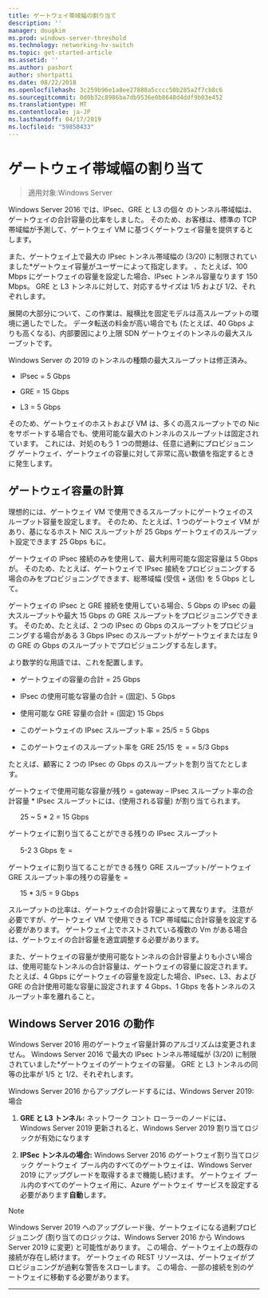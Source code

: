 ```yaml
---
title: ゲートウェイ帯域幅の割り当て
description: ''
manager: dougkim
ms.prod: windows-server-threshold
ms.technology: networking-hv-switch
ms.topic: get-started-article
ms.assetid: ''
ms.author: pashort
author: shortpatti
ms.date: 08/22/2018
ms.openlocfilehash: 3c259b96e1a8ee27888a5cccc50b285a2f7cb8c6
ms.sourcegitcommit: 0d0b32c8986ba7db9536e0b8648d4ddf9b03e452
ms.translationtype: MT
ms.contentlocale: ja-JP
ms.lasthandoff: 04/17/2019
ms.locfileid: "59850433"
---
```

# <a name="gateway-bandwidth-allocation"></a>ゲートウェイ帯域幅の割り当て

>適用対象:Windows Server

Windows Server 2016 では、IPsec、GRE と L3 の個々 のトンネル帯域幅は、ゲートウェイの合計容量の比率をしました。 そのため、お客様は、標準の TCP 帯域幅が予測して、ゲートウェイ VM に基づくゲートウェイ容量を提供するとします。

また、ゲートウェイ上で最大の IPsec トンネル帯域幅の (3/20) に制限されていました\*ゲートウェイ容量がユーザーによって指定します。 、たとえば、100 Mbps にゲートウェイの容量を設定した場合、IPsec トンネル容量なります 150 Mbps。 GRE と L3 トンネルに対して、対応するサイズは 1/5 および 1/2、それぞれします。

展開の大部分について、この作業は、縦横比を固定モデルは高スループットの環境に適したでした。 データ転送の料金が高い場合でも (たとえば、40 Gbps よりも高くなる)、内部要因により上限 SDN ゲートウェイのトンネルの最大スループットです。

Windows Server の 2019 のトンネルの種類の最大スループットは修正済み。

-   IPsec = 5 Gbps

-   GRE = 15 Gbps

-   L3 = 5 Gbps

そのため、ゲートウェイのホストおよび VM は、多くの高スループットでの Nic をサポートする場合でも、使用可能な最大のトンネルのスループットは固定されています。 これには、対処のもう 1 つの問題は、任意に過剰にプロビジョニング ゲートウェイ、ゲートウェイの容量に対して非常に高い数値を指定するときに発生します。

## <a name="gateway-capacity-calculation"></a>ゲートウェイ容量の計算

理想的には、ゲートウェイ VM で使用できるスループットにゲートウェイのスループット容量を設定します。 そのため、たとえば、1 つのゲートウェイ VM があり、基になるホスト NIC スループットが 25 Gbps ゲートウェイのスループット設定できます 25 Gbps もに。

ゲートウェイの IPsec 接続のみを使用して、最大利用可能な固定容量は 5 Gbps が。 そのため、たとえば、ゲートウェイで IPsec 接続をプロビジョニングする場合のみをプロビジョニングできます、総帯域幅 (受信 + 送信) を 5 Gbps として。

ゲートウェイの IPsec と GRE 接続を使用している場合、5 Gbps の IPsec の最大スループットや最大 15 Gbps の GRE スループットをプロビジョニングできます。 そのため、たとえば、2 つの IPsec の Gbps のスループットをプロビジョニングする場合がある 3 Gbps IPsec のスループットがゲートウェイまたは左 9 の GRE の Gbps のスループットでプロビジョニングする左します。

より数学的な用語では、これを配置します。

- ゲートウェイの容量の合計 = 25 Gbps

- IPsec の使用可能な容量の合計 = (固定)、5 Gbps

- 使用可能な GRE 容量の合計 = (固定) 15 Gbps

- このゲートウェイの IPsec スループット率 = 25/5 = 5 Gbps

- このゲートウェイのスループット率を GRE 25/15 を = = 5/3 Gbps

たとえば、顧客に 2 つの IPsec の Gbps のスループットを割り当てたとします。

ゲートウェイで使用可能な容量が残り = gateway – IPsec スループット率の合計容量 * IPsec スループットには、(使用される容量) が割り当てられます。

&nbsp;&nbsp;&nbsp;&nbsp;&nbsp;&nbsp;25 ~ 5 * 2 = 15 Gbps

ゲートウェイに割り当てることができる残りの IPsec スループット 

&nbsp;&nbsp;&nbsp;&nbsp;&nbsp;&nbsp;5-2 3 Gbps を =

ゲートウェイに割り当てることができる残り GRE スループット/ゲートウェイ GRE スループット率の残りの容量を = 

&nbsp;&nbsp;&nbsp;&nbsp;&nbsp;&nbsp;15 * 3/5 = 9 Gbps

スループットの比率は、ゲートウェイの合計容量によって異なります。 注意が必要ですが、ゲートウェイ VM で使用できる TCP 帯域幅に合計容量を設定する必要があります。 ゲートウェイ上でホストされている複数の Vm がある場合は、ゲートウェイの合計容量を適宜調整する必要があります。

また、ゲートウェイの容量が使用可能なトンネルの合計容量よりも小さい場合は、使用可能なトンネルの合計容量は、ゲートウェイの容量に設定されます。 たとえば、4 Gbps にゲートウェイの容量を設定した場合、IPsec、L3、および GRE の合計使用可能な容量に設定されます 4 Gbps、1 Gbps を各トンネルのスループット率を離れること。

## <a name="windows-server-2016-behavior"></a>Windows Server 2016 の動作

Windows Server 2016 用のゲートウェイ容量計算のアルゴリズムは変更されません。 Windows Server 2016 で最大の IPsec トンネル帯域幅が (3/20) に制限されていました\*ゲートウェイのゲートウェイの容量。 GRE と L3 トンネルの同等の比率が 1/5 と 1/2、それぞれします。

Windows Server 2016 からアップグレードするには、Windows Server 2019: 場合

1.  **GRE と L3 トンネル:** ネットワーク コント ローラーのノードには、Windows Server 2019 更新されると、Windows Server 2019 割り当てロジックが有効になります

2.  **IPSec トンネルの場合:** Windows Server 2016 のゲートウェイ割り当てロジック ゲートウェイ プール内のすべてのゲートウェイは、Windows Server 2019 にアップグレードを取得するまで機能し続けます。 ゲートウェイ プール内のすべてのゲートウェイ用に、Azure ゲートウェイ サービスを設定する必要があります**自動**します。

>[!NOTE]
>Windows Server 2019 へのアップグレード後、ゲートウェイになる過剰プロビジョニング (割り当てのロジックは、Windows Server 2016 から Windows Server 2019 に変更) と可能性があります。 この場合、ゲートウェイ上の既存の接続が存在し続けます。 ゲートウェイの REST リソースは、ゲートウェイがプロビジョニングが過剰な警告をスローします。 この場合、一部の接続を別のゲートウェイに移動する必要があります。

---